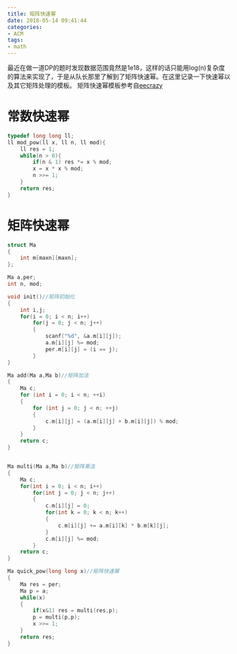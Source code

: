 ```yaml
---
title: 矩阵快速幂
date: 2018-05-14 09:41:44
categories:
- ACM
tags:
- math
---
```

最近在做一道DP的题时发现数据范围竟然是1e18，这样的话只能用log(n)复杂度的算法来实现了，于是从队长那里了解到了矩阵快速幂。在这里记录一下快速幂以及其它矩阵处理的模板。
矩阵快速幂模板参考自[eecrazy](https://github.com/eecrazy/ACM/blob/master/%E6%95%B0%E8%AE%BA/poj3233%E7%9F%A9%E9%98%B5%E5%BF%AB%E9%80%9F%E5%B9%82.cpp)
<!-- more -->

# 常数快速幂
```C++
typedef long long ll;
ll mod_pow(ll x, ll n, ll mod){
    ll res = 1;
    while(n > 0){
        if(n & 1) res *= x % mod;
        x = x * x % mod;
        n >>= 1;
    }
    return res;
}
```
# 矩阵快速幂
``` C++
struct Ma
{
    int m[maxn][maxn];
};

Ma a,per;
int n, mod;

void init()//矩阵初始化
{
    int i,j;
    for(i = 0; i < n; i++)
        for(j = 0; j < n; j++)
        {
            scanf("%d", &a.m[i][j]);
            a.m[i][j] %= mod;
            per.m[i][j] = (i == j);
        }
}

Ma add(Ma a,Ma b)//矩阵加法
{
    Ma c;
    for (int i = 0; i < n; ++i)
    {
        for (int j = 0; j < n; ++j)
        {
            c.m[i][j] = (a.m[i][j] + b.m[i][j]) % mod;
        }
    }
    return c;
}


Ma multi(Ma a,Ma b)//矩阵乘法
{
    Ma c;
    for(int i = 0; i < n; i++)
        for(int j = 0; j < n; j++)
        {
            c.m[i][j] = 0;
            for(int k = 0; k < n; k++)
            {
                c.m[i][j] += a.m[i][k] * b.m[k][j];
            }
            c.m[i][j] %= mod;
        }
    return c;
}

Ma quick_pow(long long x)//矩阵快速幂
{
    Ma res = per;
    Ma p = a;
    while(x)
    {
        if(x&1) res = multi(res,p);
        p = multi(p,p);
        x >>= 1;
    }
    return res;
}
```